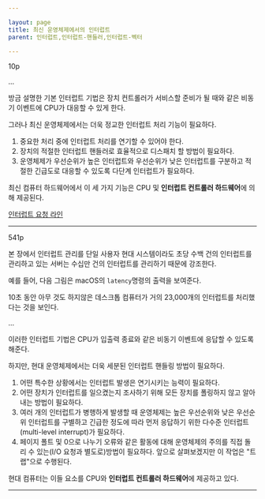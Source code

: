 ```yaml
---

layout: page
title: 최신 운영체제에서의 인터럽트
parent: 인터럽트,인터럽트-핸들러,인터럽트-벡터

---
```


10p

...

방금 설명한 기본 인터럽트 기법은 장치 컨트롤러가 서비스할 준비가 될 때와 같은 비동기 이벤트에 CPU가 대응할 수 있게 한다.

그러나 최신 운영체제에서는 더욱 정교한 인터럽트 처리 기능이 필요하다.

1. 중요한 처리 중에 인터럽트 처리를 연기할 수 있어야 한다.
2. 장치의 적절한 인터럽트 핸들러로 효율적으로 디스패치 할 방법이 필요하다.
3. 운영체제가 우선순위가 높은 인터럽트와 우선순위가 낮은 인터럽트를 구분하고 적절한 긴급도로 대응할 수 있도록 다단계 인터럽트가 필요하다.

최신 컴퓨터 하드웨어에서 이 세 가지 기능은 CPU 및 **인터럽트 컨트롤러 하드웨어**에 의해 제공된다.

[인터럽트 요청 라인](인터럽트-요청-라인.html)

---

541p

본 장에서 인터럽트 관리를 단일 사용자 현대 시스템이라도 초당 수백 건의 인터럽트를 관리하고 있는 서버는 수십만 건의 인터럽트를 관리하기 때문에 강조한다.

예를 들어, 다음 그림은 macOS의 `latency`명령의 출력을 보여준다.

10초 동안 아무 것도 하지않은 데스크톱 컴퓨터가 거의 23,000개의 인터럽트를 처리했다는 것을 보인다.

...

이러한 인터럽트 기법은 CPU가 입출력 종료와 같은 비동기 이벤트에 응답할 수 있도록 해준다.

하지만, 현대 운영체제에서는 더욱 세분된 인터럽트 핸들링 방법이 필요하다.

1. 어떤 특수한 상황에서는 인터럽트 발생은 연기시키는 능력이 필요하다.
2. 어떤 장치가 인터럽트를 일으켰는지 조사하기 위해 모든 장치를 폴링하지 않고 알아내는 방법이 필요하다.
3. 여러 개의 인터럽트가 병행하게 발생할 때 운영체제는 높은 우선순위와 낮은 우선순위 인터럽트를 구별하고 긴급한 정도에 따라 먼저 응답하기 위한 다수준 인터럽트(multi-level interrupt)가 필요하다.
4. 페이지 폴트 및 0으로 나누기 오류와 같은 활동에 대해 운영체제의 주의를 직접 돌리 수 있는(I/O 요청과 별도로)방법이 필요하다. 앞으로 살펴보겠지만 이 작업은 "트랩"으로 수행된다.

현대 컴퓨터는 이들 요소를 CPU와 **인터럽트 컨트롤러 하드웨어**에 제공하고 있다.

---

